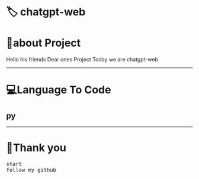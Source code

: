 <!-- Title -->
<h1>🏷  chatgpt-web
</h1>




<h1>👤about Project </h1>
<p>Hello his friends Dear ones Project Today we are  chatgpt-web

</p>
<hr>
<!-- view -->
<h1>💻Language To Code</h1>
<h2>py</h2>
<hr>
<h1>💖Thank you</h1>
<pre>
start
follow my github
</pre>
